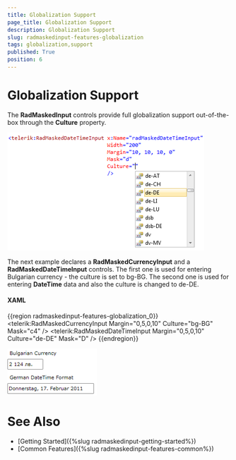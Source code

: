 ```yaml
---
title: Globalization Support
page_title: Globalization Support
description: Globalization Support
slug: radmaskedinput-features-globalization
tags: globalization,support
published: True
position: 6
---
```


# Globalization Support

The __RadMaskedInput__ controls provide full globalization support out-of-the-box through the __Culture__ property.

![](images/radmaskedinput_features_globalization_overview.png)

The next example declares a __RadMaskedCurrencyInput__ and a __RadMaskedDateTimeInput__ controls. The first one is used for entering Bulgarian currency - the culture is set to bg-BG. The second one is used for entering __DateTime__ data and also the culture is changed to de-DE.

#### __XAML__
{{region radmaskedinput-features-globalization_0}}
	<Grid x:Name="LayoutRoot" Background="White">
	    <StackPanel>
	        <TextBlock Margin="5 0" Text="Bulgarian Currency" />
	        <telerik:RadMaskedCurrencyInput Margin="0,5,0,10" 
	                                        Culture="bg-BG"
	                                        Mask="c4" />
	        <TextBlock Margin="5 0" Text="German DateTime Format" />
	        <telerik:RadMaskedDateTimeInput Margin="0,5,0,10" 
	                                        Culture="de-DE"
	                                        Mask="D" />
	    </StackPanel>
	</Grid>
{{endregion}}

![](images/radmaskedinput_features_globalization.png)

# See Also
 * [Getting Started]({%slug radmaskedinput-getting-started%})
 * [Common Features]({%slug radmaskedinput-features-common%})